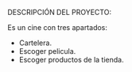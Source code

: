 

DESCRIPCIÓN DEL PROYECTO:

Es un cine con tres apartados:
 - Cartelera.
 - Escoger pelicula.
 - Escoger productos de la tienda.


